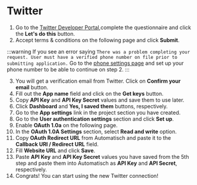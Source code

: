 # Twitter

1. Go to the [Twitter Developer Portal](https://developer.twitter.com/en/portal/projects-and-apps),complete the questionnaire and click the **Let's do this** button.
2. Accept terms & conditions on the following page and click **Submit**.

:::warning
If you see an error saying `There was a problem completing your request. User must have a verified phone number on file prior to submitting application.` Go to the [phone settings page](https://twitter.com/settings/phone) and set up your phone number to be able to continue on step 2.
:::

3. You will get a verification email from Twitter. Click on **Confirm your email** button.
4. Fill out the **App name** field and click on the **Get keys** button.
5. Copy **API Key** and **API Key Secret** values and save them to use later.
6. Click **Dashboard** and **Yes, I saved them** buttons, respectively.
7. Go to the **App settings** link in the project section you have created.
8. Go to the **User authentication settings** section and click **Set up**.
9. Enable **OAuth 1.0a** on the following page.
10. In the **OAuth 1.0A Settings** section, select **Read and write** option.
11. Copy **OAuth Redirect URL** from Automatisch and paste it to the **Callback URI / Redirect URL** field.
12. Fill **Website URL** and click **Save**.
13. Paste **API Key** and **API Key Secret** values you have saved from the 5th step and paste them into Automatisch as **API Key** and **API Secret**, respectively.
14. Congrats! You can start using the new Twitter connection!
